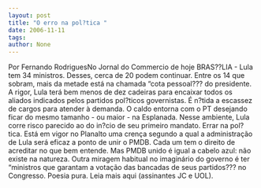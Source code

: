 ```yaml
---
layout: post
title: "O erro na pol?tica "
date: 2006-11-11
tags: 
author: None
---
```

Por Fernando RodriguesNo Jornal do Commercio de hoje
BRAS??LIA - Lula tem 34 ministros. Desses, cerca de 20 podem continuar. Entre os 14 que sobram, mais da metade está na chamada “cota pessoal??? do presidente. 
A rigor, Lula terá bem menos de dez cadeiras para encaixar todos os aliados indicados pelos partidos pol?ticos governistas. É n?tida a escassez de cargos para atender à demanda. O caldo entorna com o PT desejando ficar do mesmo tamanho - ou maior - na Esplanada. 
Nesse ambiente, Lula corre risco parecido ao do in?cio de seu primeiro mandato. Errar na pol?tica. 
Está em vigor no Planalto uma crença segundo a qual a administração de Lula será eficaz a ponto de unir o PMDB. Cada um tem o direito de acreditar no que bem entende. Mas PMDB unido é igual a cabelo azul: não existe na natureza. 
Outra miragem habitual no imaginário do governo é ter “ministros que garantam a votação das bancadas de seus partidos??? no Congresso. Poesia pura.
Leia mais aqui (assinantes JC e UOL). 